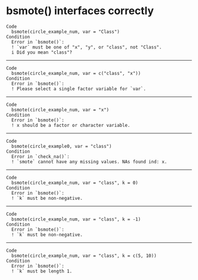 # bsmote() interfaces correctly

    Code
      bsmote(circle_example_num, var = "Class")
    Condition
      Error in `bsmote()`:
      ! `var` must be one of "x", "y", or "class", not "Class".
      i Did you mean "class"?

---

    Code
      bsmote(circle_example_num, var = c("class", "x"))
    Condition
      Error in `bsmote()`:
      ! Please select a single factor variable for `var`.

---

    Code
      bsmote(circle_example_num, var = "x")
    Condition
      Error in `bsmote()`:
      ! x should be a factor or character variable.

---

    Code
      bsmote(circle_example0, var = "class")
    Condition
      Error in `check_na()`:
      ! `smote` cannot have any missing values. NAs found ind: x.

---

    Code
      bsmote(circle_example_num, var = "class", k = 0)
    Condition
      Error in `bsmote()`:
      ! `k` must be non-negative.

---

    Code
      bsmote(circle_example_num, var = "class", k = -1)
    Condition
      Error in `bsmote()`:
      ! `k` must be non-negative.

---

    Code
      bsmote(circle_example_num, var = "class", k = c(5, 10))
    Condition
      Error in `bsmote()`:
      ! `k` must be length 1.

